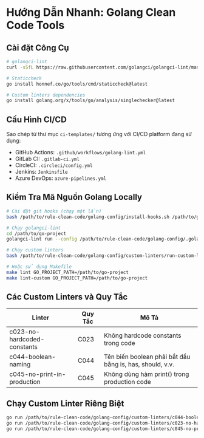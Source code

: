 # Hướng Dẫn Nhanh: Golang Clean Code Tools

## Cài đặt Công Cụ

```bash
# golangci-lint
curl -sSfL https://raw.githubusercontent.com/golangci/golangci-lint/master/install.sh | sh -s -- -b $(go env GOPATH)/bin v1.55.0

# Staticcheck
go install honnef.co/go/tools/cmd/staticcheck@latest

# Custom linters dependencies
go install golang.org/x/tools/go/analysis/singlechecker@latest
```

## Cấu Hình CI/CD

Sao chép từ thư mục `ci-templates/` tương ứng với CI/CD platform đang sử dụng:
- GitHub Actions: `.github/workflows/golang-lint.yml`
- GitLab CI: `.gitlab-ci.yml`
- CircleCI: `.circleci/config.yml`
- Jenkins: `Jenkinsfile`
- Azure DevOps: `azure-pipelines.yml`

## Kiểm Tra Mã Nguồn Golang Locally

```bash
# Cài đặt git hooks (chạy một lần)
bash /path/to/rule-clean-code/golang-config/install-hooks.sh /path/to/go-project

# Chạy golangci-lint 
cd /path/to/go-project
golangci-lint run --config /path/to/rule-clean-code/golang-config/.golangci.yml

# Chạy custom linters
bash /path/to/rule-clean-code/golang-config/custom-linters/run-custom-linters.sh /path/to/go-project

# Hoặc sử dụng Makefile
make lint GO_PROJECT_PATH=/path/to/go-project
make lint-custom GO_PROJECT_PATH=/path/to/go-project
```

## Các Custom Linters và Quy Tắc

| Linter | Quy Tắc | Mô Tả |
|--------|---------|-------|
| c023-no-hardcoded-constants | C023 | Không hardcode constants trong code |
| c044-boolean-naming | C044 | Tên biến boolean phải bắt đầu bằng is, has, should, v.v. |
| c045-no-print-in-production | C045 | Không dùng hàm print() trong production code |

## Chạy Custom Linter Riêng Biệt

```bash
go run /path/to/rule-clean-code/golang-config/custom-linters/c044-boolean-naming/main.go ./...
go run /path/to/rule-clean-code/golang-config/custom-linters/c023-no-hardcoded-constants/main.go ./...
go run /path/to/rule-clean-code/golang-config/custom-linters/c045-no-print-in-production/main.go ./...
```
